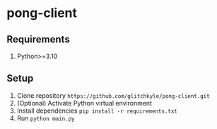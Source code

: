 # pong-client

## Requirements
1. Python>=3.10

## Setup

1. Clone repository `https://github.com/glitchkyle/pong-client.git`
2. (Optional) Activate Python virtual environment
3. Install dependencies `pip install -r requirements.txt`
4. Run `python main.py`